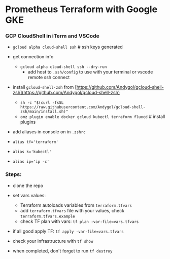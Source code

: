 # Prometheus Terraform with Google GKE

### GCP CloudShell in iTerm and VSCode

- `gcloud alpha cloud-shell ssh` # ssh keys generated
    
- get connection info
    - `gcloud alpha cloud-shell ssh --dry-run`
        - add host to `.ssh/config` to use with your terminal or vscode remote ssh connect


- install `gcloud-shell-zsh` from  [https://github.com/Andygol/gcloud-shell-zsh](https://github.com/Andygol/gcloud-shell-zsh)
    - `sh -c "$(curl -fsSL https://raw.githubusercontent.com/Andygol/gcloud-shell-zsh/main/install.sh)"`
    - `omz plugin enable docker gcloud kubectl terraform fluxcd` # install plugins

- add aliases in console on in `.zshrc`
- `alias tf='terraform'`
- `alias k='kubectl'`
- `alias ip='ip -c'`


### Steps:

- clone the repo

- set vars values:
    - Terraform autoloads variables from `terraform.tfvars`
    - add `terraform.tfvars` file with your values, check `terraform.tfvars.example`
    - check TF plan with vars: `tf plan -var-file=vars.tfvars`

- if all good apply TF: `tf apply -var-file=vars.tfvars`
- check your infrastructure with `tf show`

- when completed, don't forget to run `tf destroy`
